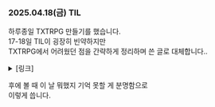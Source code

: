 ### 2025.04.18(금) TIL

하루종일 TXTRPG 만들기를 했습니다.   
17-18일 TIL이 굉장히 빈약하지만   
TXTRPG에서 어려웠던 점을 간략하게 정리하며 쓴 글로 대체합니다..
<details>
  <summary>[링크]</summary>
  https://github.com/miju99/Study/blob/main/TXT_RPG/%EC%9D%BC%EC%A7%80.md
</details>

후에 볼 때 이 날 뭐했지 기억 못할 게 분명함으로   
이렇게 씁니다.
